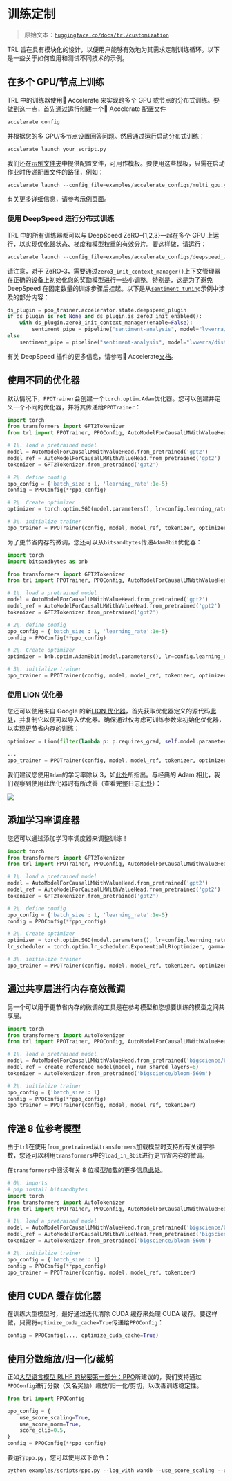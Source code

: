 # 训练定制

> 原始文本：[`huggingface.co/docs/trl/customization`](https://huggingface.co/docs/trl/customization)

TRL 旨在具有模块化的设计，以便用户能够有效地为其需求定制训练循环。以下是一些关于如何应用和测试不同技术的示例。

## 在多个 GPU/节点上训练

TRL 中的训练器使用🤗 Accelerate 来实现跨多个 GPU 或节点的分布式训练。要做到这一点，首先通过运行创建一个🤗 Accelerate 配置文件

```py
accelerate config
```

并根据您的多 GPU/多节点设置回答问题。然后通过运行启动分布式训练：

```py
accelerate launch your_script.py
```

我们还在[示例文件夹](https://github.com/huggingface/trl/tree/main/examples/accelerate_configs)中提供配置文件，可用作模板。要使用这些模板，只需在启动作业时传递配置文件的路径，例如：

```py
accelerate launch --config_file=examples/accelerate_configs/multi_gpu.yaml --num_processes {NUM_GPUS} path_to_script.py --all_arguments_of_the_script
```

有关更多详细信息，请参考[示例页面](https://github.com/huggingface/trl/tree/main/examples)。

### 使用 DeepSpeed 进行分布式训练

TRL 中的所有训练器都可以与 DeepSpeed ZeRO-{1,2,3}一起在多个 GPU 上运行，以实现优化器状态、梯度和模型权重的有效分片。要这样做，请运行：

```py
accelerate launch --config_file=examples/accelerate_configs/deepspeed_zero{1,2,3}.yaml --num_processes {NUM_GPUS} path_to_your_script.py --all_arguments_of_the_script
```

请注意，对于 ZeRO-3，需要通过`zero3_init_context_manager()`上下文管理器在正确的设备上初始化您的奖励模型进行一些小调整。特别是，这是为了避免 DeepSpeed 在固定数量的训练步骤后挂起。以下是从[`sentiment_tuning`](https://github.com/huggingface/trl/blob/main/examples/scripts/ppo.py)示例中涉及的部分内容：

```py
ds_plugin = ppo_trainer.accelerator.state.deepspeed_plugin
if ds_plugin is not None and ds_plugin.is_zero3_init_enabled():
    with ds_plugin.zero3_init_context_manager(enable=False):
        sentiment_pipe = pipeline("sentiment-analysis", model="lvwerra/distilbert-imdb", device=device)
else:
    sentiment_pipe = pipeline("sentiment-analysis", model="lvwerra/distilbert-imdb", device=device)
```

有关 DeepSpeed 插件的更多信息，请参考🤗 Accelerate[文档](https://huggingface.co/docs/accelerate/usage_guides/deepspeed)。

## 使用不同的优化器

默认情况下，`PPOTrainer`会创建一个`torch.optim.Adam`优化器。您可以创建并定义一个不同的优化器，并将其传递给`PPOTrainer`：

```py
import torch
from transformers import GPT2Tokenizer
from trl import PPOTrainer, PPOConfig, AutoModelForCausalLMWithValueHead

# 1\. load a pretrained model
model = AutoModelForCausalLMWithValueHead.from_pretrained('gpt2')
model_ref = AutoModelForCausalLMWithValueHead.from_pretrained('gpt2')
tokenizer = GPT2Tokenizer.from_pretrained('gpt2')

# 2\. define config
ppo_config = {'batch_size': 1, 'learning_rate':1e-5}
config = PPOConfig(**ppo_config)

# 2\. Create optimizer
optimizer = torch.optim.SGD(model.parameters(), lr=config.learning_rate)

# 3\. initialize trainer
ppo_trainer = PPOTrainer(config, model, model_ref, tokenizer, optimizer=optimizer)
```

为了更节省内存的微调，您还可以从`bitsandbytes`传递`Adam8bit`优化器：

```py
import torch
import bitsandbytes as bnb

from transformers import GPT2Tokenizer
from trl import PPOTrainer, PPOConfig, AutoModelForCausalLMWithValueHead

# 1\. load a pretrained model
model = AutoModelForCausalLMWithValueHead.from_pretrained('gpt2')
model_ref = AutoModelForCausalLMWithValueHead.from_pretrained('gpt2')
tokenizer = GPT2Tokenizer.from_pretrained('gpt2')

# 2\. define config
ppo_config = {'batch_size': 1, 'learning_rate':1e-5}
config = PPOConfig(**ppo_config)

# 2\. Create optimizer
optimizer = bnb.optim.Adam8bit(model.parameters(), lr=config.learning_rate)

# 3\. initialize trainer
ppo_trainer = PPOTrainer(config, model, model_ref, tokenizer, optimizer=optimizer)
```

### 使用 LION 优化器

您还可以使用来自 Google 的新[LION 优化器](https://arxiv.org/abs/2302.06675)，首先获取优化器定义的源代码[此处](https://github.com/lucidrains/lion-pytorch/blob/main/lion_pytorch/lion_pytorch.py)，并复制它以便可以导入优化器。确保通过仅考虑可训练参数来初始化优化器，以实现更节省内存的训练：

```py
optimizer = Lion(filter(lambda p: p.requires_grad, self.model.parameters()), lr=self.config.learning_rate)

...
ppo_trainer = PPOTrainer(config, model, model_ref, tokenizer, optimizer=optimizer)
```

我们建议您使用`Adam`的学习率除以 3，如[此处](https://github.com/lucidrains/lion-pytorch#lion---pytorch)所指出。与经典的 Adam 相比，我们观察到使用此优化器时有所改善（查看完整日志[此处](https://wandb.ai/distill-bloom/trl/runs/lj4bheke?workspace=user-younesbelkada)）：

![](img/df158f76e736e28cb11b4474cc879ebe.png)

## 添加学习率调度器

您还可以通过添加学习率调度器来调整训练！

```py
import torch
from transformers import GPT2Tokenizer
from trl import PPOTrainer, PPOConfig, AutoModelForCausalLMWithValueHead

# 1\. load a pretrained model
model = AutoModelForCausalLMWithValueHead.from_pretrained('gpt2')
model_ref = AutoModelForCausalLMWithValueHead.from_pretrained('gpt2')
tokenizer = GPT2Tokenizer.from_pretrained('gpt2')

# 2\. define config
ppo_config = {'batch_size': 1, 'learning_rate':1e-5}
config = PPOConfig(**ppo_config)

# 2\. Create optimizer
optimizer = torch.optim.SGD(model.parameters(), lr=config.learning_rate)
lr_scheduler = torch.optim.lr_scheduler.ExponentialLR(optimizer, gamma=0.9)

# 3\. initialize trainer
ppo_trainer = PPOTrainer(config, model, model_ref, tokenizer, optimizer=optimizer, lr_scheduler=lr_scheduler)
```

## 通过共享层进行内存高效微调

另一个可以用于更节省内存的微调的工具是在参考模型和您想要训练的模型之间共享层。

```py
import torch
from transformers import AutoTokenizer
from trl import PPOTrainer, PPOConfig, AutoModelForCausalLMWithValueHead, create_reference_model

# 1\. load a pretrained model
model = AutoModelForCausalLMWithValueHead.from_pretrained('bigscience/bloom-560m')
model_ref = create_reference_model(model, num_shared_layers=6)
tokenizer = AutoTokenizer.from_pretrained('bigscience/bloom-560m')

# 2\. initialize trainer
ppo_config = {'batch_size': 1}
config = PPOConfig(**ppo_config)
ppo_trainer = PPOTrainer(config, model, model_ref, tokenizer)
```

## 传递 8 位参考模型

由于`trl`在使用`from_pretrained`从`transformers`加载模型时支持所有关键字参数，您还可以利用`transformers`中的`load_in_8bit`进行更节省内存的微调。

在`transformers`中阅读有关 8 位模型加载的更多信息[此处](https://huggingface.co/docs/transformers/perf_infer_gpu_one#bitsandbytes-integration-for-int8-mixedprecision-matrix-decomposition)。

```py
# 0\. imports
# pip install bitsandbytes
import torch
from transformers import AutoTokenizer
from trl import PPOTrainer, PPOConfig, AutoModelForCausalLMWithValueHead

# 1\. load a pretrained model
model = AutoModelForCausalLMWithValueHead.from_pretrained('bigscience/bloom-560m')
model_ref = AutoModelForCausalLMWithValueHead.from_pretrained('bigscience/bloom-560m', device_map="auto", load_in_8bit=True)
tokenizer = AutoTokenizer.from_pretrained('bigscience/bloom-560m')

# 2\. initialize trainer
ppo_config = {'batch_size': 1}
config = PPOConfig(**ppo_config)
ppo_trainer = PPOTrainer(config, model, model_ref, tokenizer)
```

## 使用 CUDA 缓存优化器

在训练大型模型时，最好通过迭代清除 CUDA 缓存来处理 CUDA 缓存。要这样做，只需将`optimize_cuda_cache=True`传递给`PPOConfig`：

```py
config = PPOConfig(..., optimize_cuda_cache=True)
```

## 使用分数缩放/归一化/裁剪

正如[大型语言模型 RLHF 的秘密第一部分：PPO](https://arxiv.org/abs/2307.04964)所建议的，我们支持通过`PPOConfig`进行分数（又名奖励）缩放/归一化/剪切，以改善训练稳定性。

```py
from trl import PPOConfig

ppo_config = {
    use_score_scaling=True,
    use_score_norm=True,
    score_clip=0.5,
}
config = PPOConfig(**ppo_config)
```

要运行`ppo.py`，您可以使用以下命令：

```py
python examples/scripts/ppo.py --log_with wandb --use_score_scaling --use_score_norm --score_clip 0.5
```

